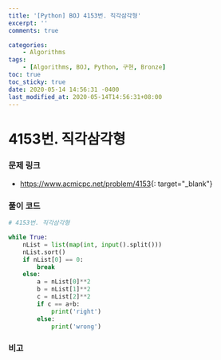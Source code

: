 ```yaml
---
title: '[Python] BOJ 4153번. 직각삼각형'
excerpt: ''
comments: true

categories:
    - Algorithms
tags:
    - [Algorithms, BOJ, Python, 구현, Bronze]
toc: true
toc_sticky: true
date: 2020-05-14 14:56:31 -0400
last_modified_at: 2020-05-14T14:56:31+08:00
---
```


# 4153번. 직각삼각형

### 문제 링크

-   <https://www.acmicpc.net/problem/4153>{: target="\_blank"}

### 풀이 코드

```python
# 4153번. 직각삼각형

while True:
    nList = list(map(int, input().split()))
    nList.sort()
    if nList[0] == 0:
        break
    else:
        a = nList[0]**2
        b = nList[1]**2
        c = nList[2]**2
        if c == a+b:
            print('right')
        else:
            print('wrong')
```

### 비고
